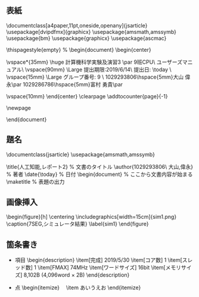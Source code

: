 ## 表紙
\documentclass[a4paper,11pt,oneside,openany]{jsarticle}
\usepackage[dvipdfmx]{graphicx}
\usepackage{amsmath,amssymb}
\usepackage{bm}
\usepackage{graphicx}
\usepackage{ascmac}

\thispagestyle{empty}
%
\begin{document}
\begin{center}

  \vspace*{35mm}
  \huge 計算機科学実験及演習3 \par
  9班CPU\ ユーザーズマニュアル\\
  \vspace{90mm}
  \Large 提出期限:2019/6/14\\
   提出日: \today \\
  \vspace{15mm}
  \Large グループ番号: 9    \\
   1029293806\hspace{5mm}大山 偉永\par
   1029286786\hspace{5mm}富村 勇貴\par

  \vspace{10mm}
\end{center}
\clearpage
\addtocounter{page}{-1}

\newpage

\end{document}

## 題名
\documentclass{jsarticle}
\usepackage{amsmath,amssymb}


\title{人工知能\,レポート2} % 文書のタイトル
\author{1029293806\ 大山\,偉永} % 著者
\date{\today} % 日付
\begin{document} % ここから文書内容が始まる
\maketitle % 表題の出力

## 画像挿入
\begin{figure}[h]
  \centering
  \includegraphics[width=15cm]{sim1.png}
  \caption{7SEG\,シミュレータ結果}
  \label{sim1}
\end{figure}

## 箇条書き
- 項目
\begin{description}
  \item[完成\] 2019/5/30
  \item[コア数] 1
  \item[スレッド数] 1
  \item[FMAX] 74MHz
  \item[ワードサイズ] 16bit
  \item[メモリサイズ] 8,102B (4,096word $\times$ 2B)
\end{description}

- 点
\begin{itemize}
　\item あいうえお
\end{itemize}
